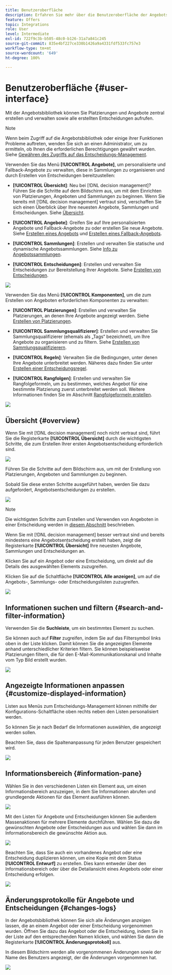 ```yaml
---
title: Benutzeroberfläche
description: Erfahren Sie mehr über die Benutzeroberfläche der Angebotsbibliothek
feature: Offers
topic: Integrations
role: User
level: Intermediate
exl-id: 722f9c3b-b505-48c0-b126-31a7a841c245
source-git-commit: 835e4bf227ce330b1426a9a4331fdf533fc757e3
workflow-type: tm+mt
source-wordcount: '649'
ht-degree: 100%

---
```


# Benutzeroberfläche {#user-interface}

Mit der Angebotsbibliothek können Sie Platzierungen und Angebote zentral erstellen und verwalten sowie alle erstellten Entscheidungen aufrufen.

>[!NOTE]
>
>Wenn beim Zugriff auf die Angebotsbibliothek oder einige ihrer Funktionen Probleme auftreten, wenden Sie sich an einen Administrator, um zu ermitteln, ob Ihnen die erforderlichen Berechtigungen gewährt wurden. Siehe [Gewähren des Zugriffs auf das Entscheidungs-Management](starting-offer-decisioning.md#granting-acess-to-decision-management).

Verwenden Sie das Menü **[!UICONTROL Angebote]**, um personalisierte und Fallback-Angebote zu verwalten, diese in Sammlungen zu organisieren und durch Erstellen von Entscheidungen bereitzustellen:

* **[!UICONTROL Übersicht]**: Neu bei [!DNL decision management]? Führen Sie die Schritte auf dem Bildschirm aus, um mit dem Einrichten von Platzierungen, Angeboten und Sammlungen zu beginnen. Wenn Sie bereits mit [!DNL decision management] vertraut sind, verschaffen Sie sich einen Überblick über Ihre neuesten Angebote, Sammlungen und Entscheidungen. Siehe [Übersicht](#overview).

* **[!UICONTROL Angebote]**: Greifen Sie auf Ihre personalisierten Angebote und Fallback-Angebote zu oder erstellen Sie neue Angebote. Siehe [Erstellen eines Angebots](../offer-library/creating-personalized-offers.md) und [Erstellen eines Fallback-Angebots](../offer-library/creating-fallback-offers.md).

* **[!UICONTROL Sammlungen]**: Erstellen und verwalten Sie statische und dynamische Angebotssammlungen. Siehe [Info zu Angebotssammlungen](../offer-library/creating-collections.md).

* **[!UICONTROL Entscheidungen]**: Erstellen und verwalten Sie Entscheidungen zur Bereitstellung Ihrer Angebote. Siehe [Erstellen von Entscheidungen](../offer-activities/create-offer-activities.md).

![](../assets/offers_menu.png)

Verwenden Sie das Menü **[!UICONTROL Komponenten]**, um die zum Erstellen von Angeboten erforderlichen Komponenten zu verwalten:

* **[!UICONTROL Platzierungen]**: Erstellen und verwalten Sie Platzierungen, an denen Ihre Angebote angezeigt werden. Siehe [Erstellen von Platzierungen](../offer-library/creating-placements.md).

* **[!UICONTROL Sammlungsqualifizierer]**: Erstellen und verwalten Sie Sammlungsqualifizierer (ehemals als „Tags“ bezeichnet), um Ihre Angebote zu organisieren und zu filtern. Siehe [Erstellen von Sammlungsqualifizierern](../offer-library/creating-tags.md).

* **[!UICONTROL Regeln]**: Verwalten Sie die Bedingungen, unter denen Ihre Angebote unterbreitet werden. Näheres dazu finden Sie unter [Erstellen einer Entscheidungsregel](../offer-library/creating-decision-rules.md).

* **[!UICONTROL Rangfolgen]**: Erstellen und verwalten Sie Rangfolgeformeln, um zu bestimmen, welches Angebot für eine bestimmte Platzierung zuerst unterbreitet werden soll. Weitere Informationen finden Sie im Abschnitt [Rangfolgeformeln erstellen](../ranking/create-ranking-formulas.md).

![](../assets/offer_activities.png)

## Übersicht {#overview}

Wenn Sie mit [!DNL decision management] noch nicht vertraut sind, führt Sie die Registerkarte **[!UICONTROL Übersicht]** durch die wichtigsten Schritte, die zum Erstellen Ihrer ersten Angebotsentscheidung erforderlich sind.

![](../assets/overview_onboarding.png)

Führen Sie die Schritte auf dem Bildschirm aus, um mit der Erstellung von Platzierungen, Angeboten und Sammlungen zu beginnen.

Sobald Sie diese ersten Schritte ausgeführt haben, werden Sie dazu aufgefordert, Angebotsentscheidungen zu erstellen.

![](../assets/overview_collection-created.png)

>[!NOTE]
>
>Die wichtigsten Schritte zum Erstellen und Verwenden von Angeboten in einer Entscheidung werden in [diesem Abschnitt](../offer-library/key-steps.md) beschrieben.

Wenn Sie mit [!DNL decision management] besser vertraut sind und bereits mindestens eine Angebotsentscheidung erstellt haben, zeigt die Registerkarte **[!UICONTROL Übersicht]** Ihre neuesten Angebote, Sammlungen und Entscheidungen an.

Klicken Sie auf ein Angebot oder eine Entscheidung, um direkt auf die Details des ausgewählten Elements zuzugreifen.

Klicken Sie auf die Schaltfläche **[!UICONTROL Alle anzeigen]**, um auf die Angebots-, Sammlungs- oder Entscheidungslisten zuzugreifen.

![](../assets/overview_view-all.png)

## Informationen suchen und filtern {#search-and-filter-information}

Verwenden Sie die **Suchleiste**, um ein bestimmtes Element zu suchen.

Sie können auch auf **Filter** zugreifen, indem Sie auf das Filtersymbol links oben in der Liste klicken. Damit können Sie die angezeigten Elemente anhand unterschiedlicher Kriterien filtern. Sie können beispielsweise Platzierungen filtern, die für den E-Mail-Kommunikationskanal und Inhalte vom Typ Bild erstellt wurden.

![](../assets/filters.png)

## Angezeigte Informationen anpassen {#customize-displayed-information}

Listen aus Menüs zum Entscheidungs-Management können mithilfe der Konfigurations-Schaltfläche oben rechts neben den Listen personalisiert werden.

So können Sie je nach Bedarf die Informationen auswählen, die angezeigt werden sollen.

Beachten Sie, dass die Spaltenanpassung für jeden Benutzer gespeichert wird.

![](../assets/columns.png)

## Informationsbereich {#information-pane}

Wählen Sie in den verschiedenen Listen ein Element aus, um einen Informationsbereich anzuzeigen, in dem Sie Informationen abrufen und grundlegende Aktionen für das Element ausführen können.

![](../assets/information-pane.png)

Mit den Listen für Angebote und Entscheidungen können Sie außerdem Massenaktionen für mehrere Elemente durchführen. Wählen Sie dazu die gewünschten Angebote oder Entscheidungen aus und wählen Sie dann im Informationsbereich die gewünschte Aktion aus.

![](../assets/bulk-actions.png)

Beachten Sie, dass Sie auch ein vorhandenes Angebot oder eine Entscheidung duplizieren können, um eine Kopie mit dem Status **[!UICONTROL Entwurf]** zu erstellen. Dies kann entweder über den Informationsbereich oder über die Detailansicht eines Angebots oder einer Entscheidung erfolgen.

![](../assets/duplicate-offer.png)

## Änderungsprotokolle für Angebote und Entscheidungen {#changes-logs}

In der Angebotsbibliothek können Sie sich alle Änderungen anzeigen lassen, die an einem Angebot oder einer Entscheidung vorgenommen wurden. Öffnen Sie dazu das Angebot oder die Entscheidung, indem Sie in der Liste auf den entsprechenden Namen klicken, und wählen Sie dann die Registerkarte **[!UICONTROL Änderungsprotokoll]** aus.

In diesem Bildschirm werden alle vorgenommenen Änderungen sowie der Name des Benutzers angezeigt, der die Änderungen vorgenommen hat.

![](../assets/change-logs.png)
